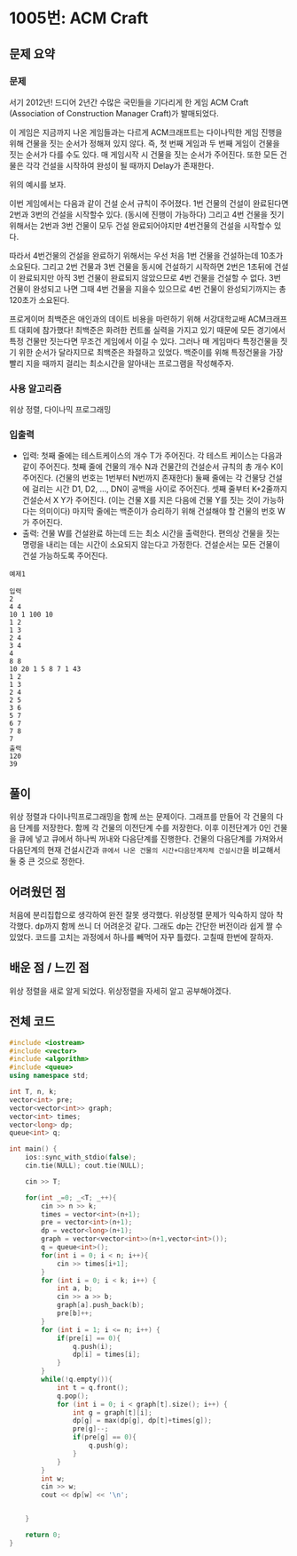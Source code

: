 # 1005번: ACM Craft

## 문제 요약
### 문제
서기 2012년! 드디어 2년간 수많은 국민들을 기다리게 한 게임 ACM Craft (Association of Construction Manager Craft)가 발매되었다.

이 게임은 지금까지 나온 게임들과는 다르게 ACM크래프트는 다이나믹한 게임 진행을 위해 건물을 짓는 순서가 정해져 있지 않다. 즉, 첫 번째 게임과 두 번째 게임이 건물을 짓는 순서가 다를 수도 있다. 매 게임시작 시 건물을 짓는 순서가 주어진다. 또한 모든 건물은 각각 건설을 시작하여 완성이 될 때까지 Delay가 존재한다.

위의 예시를 보자.

이번 게임에서는 다음과 같이 건설 순서 규칙이 주어졌다. 1번 건물의 건설이 완료된다면 2번과 3번의 건설을 시작할수 있다. (동시에 진행이 가능하다) 그리고 4번 건물을 짓기 위해서는 2번과 3번 건물이 모두 건설 완료되어야지만 4번건물의 건설을 시작할수 있다.

따라서 4번건물의 건설을 완료하기 위해서는 우선 처음 1번 건물을 건설하는데 10초가 소요된다. 그리고 2번 건물과 3번 건물을 동시에 건설하기 시작하면 2번은 1초뒤에 건설이 완료되지만 아직 3번 건물이 완료되지 않았으므로 4번 건물을 건설할 수 없다. 3번 건물이 완성되고 나면 그때 4번 건물을 지을수 있으므로 4번 건물이 완성되기까지는 총 120초가 소요된다.

프로게이머 최백준은 애인과의 데이트 비용을 마련하기 위해 서강대학교배 ACM크래프트 대회에 참가했다! 최백준은 화려한 컨트롤 실력을 가지고 있기 때문에 모든 경기에서 특정 건물만 짓는다면 무조건 게임에서 이길 수 있다. 그러나 매 게임마다 특정건물을 짓기 위한 순서가 달라지므로 최백준은 좌절하고 있었다. 백준이를 위해 특정건물을 가장 빨리 지을 때까지 걸리는 최소시간을 알아내는 프로그램을 작성해주자.

### 사용 알고리즘
위상 정렬, 다이나믹 프로그래밍

### 입출력
- 입력: 첫째 줄에는 테스트케이스의 개수 T가 주어진다. 각 테스트 케이스는 다음과 같이 주어진다. 첫째 줄에 건물의 개수 N과 건물간의 건설순서 규칙의 총 개수 K이 주어진다. (건물의 번호는 1번부터 N번까지 존재한다) 
둘째 줄에는 각 건물당 건설에 걸리는 시간 D1, D2, ..., DN이 공백을 사이로 주어진다. 셋째 줄부터 K+2줄까지 건설순서 X Y가 주어진다. (이는 건물 X를 지은 다음에 건물 Y를 짓는 것이 가능하다는 의미이다) 
마지막 줄에는 백준이가 승리하기 위해 건설해야 할 건물의 번호 W가 주어진다.
- 출력: 건물 W를 건설완료 하는데 드는 최소 시간을 출력한다. 편의상 건물을 짓는 명령을 내리는 데는 시간이 소요되지 않는다고 가정한다.
건설순서는 모든 건물이 건설 가능하도록 주어진다.
```
예제1

입력
2
4 4
10 1 100 10
1 2
1 3
2 4
3 4
4
8 8
10 20 1 5 8 7 1 43
1 2
1 3
2 4
2 5
3 6
5 7
6 7
7 8
7
출력
120
39
```
## 풀이
위상 정렬과 다이나믹프로그래밍을 함께 쓰는 문제이다. 그래프를 만들어 각 건물의 다음 단계를 저장한다. 함께 각 건물의 이전단계 수를 저장한다. 이후 이전단계가 0인 건물을 큐에 넣고 큐에서 하나씩 꺼내와 다음단계를 진행한다. 건물의 다음단계를 가져와서 다음단계의 현재 건설시간과 `큐에서 나온 건물의 시간+다음단계자체 건설시간`을 비교해서 둘 중 큰 것으로 정한다.

## 어려웠던 점
처음에 분리집합으로 생각하여 완전 잘못 생각했다. 위상정렬 문제가 익숙하지 않아 착각했다. dp까지 함께 쓰니 더 어려운것 같다. 그래도 dp는 간단한 버전이라 쉽게 짤 수 있었다. 코드를 고치는 과정에서 하나를 빼먹어 자꾸 틀렸다. 고칠때 한번에 잘하자.

## 배운 점 / 느낀 점
위상 정렬을 새로 알게 되었다. 위상정렬을 자세히 알고 공부해야겠다.

## 전체 코드
```cpp
#include <iostream>
#include <vector>
#include <algorithm>
#include <queue>
using namespace std;

int T, n, k;
vector<int> pre;
vector<vector<int>> graph;
vector<int> times;
vector<long> dp;
queue<int> q;

int main() {
    ios::sync_with_stdio(false);
    cin.tie(NULL); cout.tie(NULL);

    cin >> T;

    for(int _=0; _<T; _++){
        cin >> n >> k;
        times = vector<int>(n+1);
        pre = vector<int>(n+1);
        dp = vector<long>(n+1);
        graph = vector<vector<int>>(n+1,vector<int>());
        q = queue<int>();
        for(int i = 0; i < n; i++){
            cin >> times[i+1];
        }
        for (int i = 0; i < k; i++) {
            int a, b;
            cin >> a >> b;
            graph[a].push_back(b);
            pre[b]++;
        }
        for (int i = 1; i <= n; i++) {
            if(pre[i] == 0){
                q.push(i);
                dp[i] = times[i];
            }
        }
        while(!q.empty()){
            int t = q.front();
            q.pop();
            for (int i = 0; i < graph[t].size(); i++) {
                int g = graph[t][i];
                dp[g] = max(dp[g], dp[t]+times[g]);
                pre[g]--;
                if(pre[g] == 0){
                    q.push(g);
                }
            }
        }
        int w;
        cin >> w;
        cout << dp[w] << '\n';


    }

    return 0;
}
```
